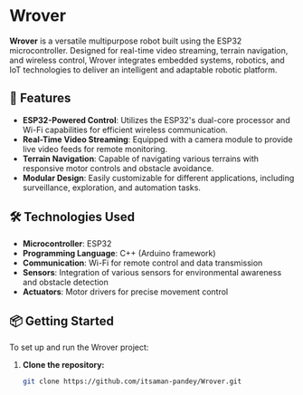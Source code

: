 # Wrover

**Wrover** is a versatile multipurpose robot built using the ESP32 microcontroller. Designed for real-time video streaming, terrain navigation, and wireless control, Wrover integrates embedded systems, robotics, and IoT technologies to deliver an intelligent and adaptable robotic platform.

## 🚀 Features

- **ESP32-Powered Control**: Utilizes the ESP32's dual-core processor and Wi-Fi capabilities for efficient wireless communication.
- **Real-Time Video Streaming**: Equipped with a camera module to provide live video feeds for remote monitoring.
- **Terrain Navigation**: Capable of navigating various terrains with responsive motor controls and obstacle avoidance.
- **Modular Design**: Easily customizable for different applications, including surveillance, exploration, and automation tasks.

## 🛠️ Technologies Used

- **Microcontroller**: ESP32
- **Programming Language**: C++ (Arduino framework)
- **Communication**: Wi-Fi for remote control and data transmission
- **Sensors**: Integration of various sensors for environmental awareness and obstacle detection
- **Actuators**: Motor drivers for precise movement control

## 📦 Getting Started

To set up and run the Wrover project:

1. **Clone the repository:**
   ```bash
   git clone https://github.com/itsaman-pandey/Wrover.git
